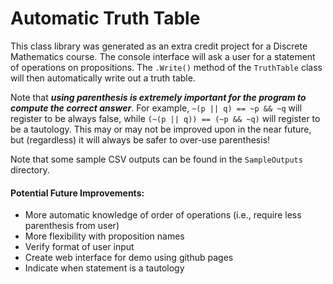 # Automatic Truth Table

This class library was generated as an extra credit project for a Discrete Mathematics course. The console interface will ask a user for a statement of operations on propositions. The `.Write()` method of the `TruthTable` class will then automatically write out a truth table.

Note that **_using parenthesis is extremely important for the program to compute the correct answer_**. For example, `~(p || q) == ~p && ~q` will register to be always false, while `(~(p || q)) == (~p && ~q)` will register to be a tautology. This may or may not be improved upon in the near future, but (regardless) it will always be safer to over-use parenthesis!

Note that some sample CSV outputs can be found in the `SampleOutputs` directory.

#### Potential Future Improvements:
- More automatic knowledge of order of operations (i.e., require less parenthesis from user)
- More flexibility with proposition names
- Verify format of user input
- Create web interface for demo using github pages
- Indicate when statement is a tautology
